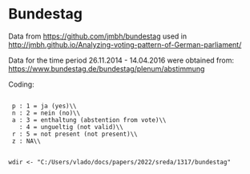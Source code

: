 # Bundestag

Data from https://github.com/jmbh/bundestag used in http://jmbh.github.io/Analyzing-voting-pattern-of-German-parliament/

Data for the time period 26.11.2014 - 14.04.2016 were obtained from: https://www.bundestag.de/bundestag/plenum/abstimmung


Coding:

<code>
 p : 1 = ja (yes)\\
 n : 2 = nein (no)\\
 a : 3 = enthaltung (abstention from vote)\\
   : 4 = ungueltig (not valid)\\
 r : 5 = not present (not present)\\
 z : NA\\

wdir <- "C:/Users/vlado/docs/papers/2022/sreda/1317/bundestag"
</code>
